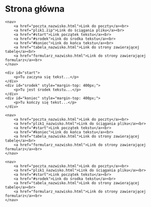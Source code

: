 <!DOCTYPE html>
<html lang="pl">
<head>
    <meta charset="UTF-8">
    <meta name="viewport" content="width=device-width, initial-scale=1.0">
    <title>Strona główna</title>
</head>
<body>
    <h1>Strona główna</h1>

    <nav>
        <a href="poczta_nazwisko.html">Link do poczty</a><br>
        <a href="plik1.zip">Link do ściągania pliku</a><br>
        <a href="#start">Link początek tekstu</a><br>
        <a href="#srodek">Link do środka tekstu</a><br>
        <a href="#koniec">Link do końca tekstu</a><br>
        <a href="tabela_nazwisko.html">Link do strony zawierającej tabelę</a><br>
        <a href="formularz_nazwisko.html">Link do strony zawierającej formularz</a><br>
    </nav>

    <div id="start">
        <p>Tu zaczyna się tekst...</p>
    </div>
    <div id="srodek" style="margin-top: 400px;">
        <p>Tu jest środek tekstu...</p>
    </div>
    <div id="koniec" style="margin-top: 400px;">
        <p>Tu kończy się tekst...</p>
    </div>

    <nav>
        <a href="poczta_nazwisko.html">Link do poczty</a><br>
        <a href="plik1_nazwisko.html">Link do ściągania pliku</a><br>
        <a href="#start">Link początek tekstu</a><br>
        <a href="#koniec">Link do końca tekstu</a><br>
        <a href="tabela_nazwisko.html">Link do strony zawierającej tabelę</a><br>
        <a href="formularz_nazwisko.html">Link do strony zawierającej formularz</a><br>
    </nav>

    <nav>
        <a href="poczta_nazwisko.html">Link do poczty</a><br>
        <a href="plik1_nazwisko.html">Link do ściągania pliku</a><br>
        <a href="#start">Link początek tekstu</a><br>
        <a href="#srodek">Link do środka tekstu</a><br>
        <a href="tabela_nazwisko.html">Link do strony zawierającej tabelę</a><br>
        <a href="formularz_nazwisko.html">Link do strony zawierającej formularz</a><br>
    </nav>

</body>
</html>
